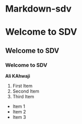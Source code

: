 # Markdown-sdv

# Welcome to SDV 
## Welcome to SDV 
### Welcome to SDV

**Ali KAhwaji**

1. First Item
2. Second Item
3. Third Item

- Item 1
- Item 2
- Item 3
